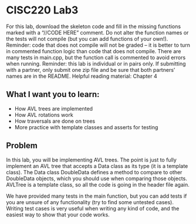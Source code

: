 # CISC220 Lab3
For this lab, download the skeleton code and fill in the missing functions marked with a
“//CODE HERE” comment. Do not alter the function names or the tests will not compile
(but you can add functions of your own!). Reminder: code that does not compile will not
be graded – it is better to turn in commented function logic than code that does not
compile. There are many tests in main.cpp, but the function call is commented to avoid
errors when running.
Reminder: this lab is individual or in pairs only. If submitting with a partner, only submit
one zip file and be sure that both partners’ names are in the README.
Helpful reading material: Chapter 4
## What I want you to learn:
* How AVL trees are implemented
* How AVL rotations work
* How traversals are done on trees
* More practice with template classes and asserts for testing
## Problem
In this lab, you will be implementing AVL trees. The point is just to fully implement an
AVL tree that accepts a Data class as its type (it is a template class). The Data class
DoubleData defines a method to compare to other DoubleData objects, which you
should use when comparing those objects. AVLTree is a template class, so all the code is
going in the header file again.

We have provided many tests in the main function, but you can add tests if you are
unsure of any functionality (try to find some untested cases). Writing test cases is very
useful when writing any kind of code, and the easiest way to show that your code
works.
